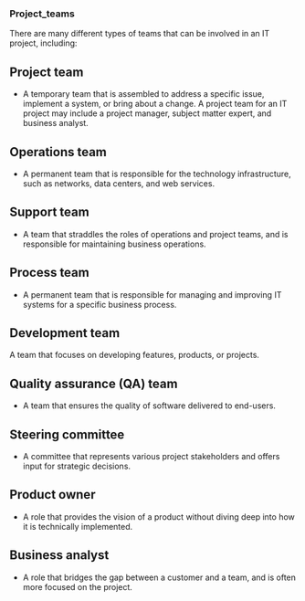 ### Project_teams

There are many different types of teams that can be involved in an IT project, including: 
 
## Project team
- A temporary team that is assembled to address a specific issue, implement a system, or bring about a change. A project team for an IT project may include a project manager, subject matter expert, and business analyst. 
 
## Operations team
- A permanent team that is responsible for the technology infrastructure, such as networks, data centers, and web services. 
 
## Support team
- A team that straddles the roles of operations and project teams, and is responsible for maintaining business operations. 
 
## Process team
- A permanent team that is responsible for managing and improving IT systems for a specific business process. 
 
## Development team
A team that focuses on developing features, products, or projects. 
 
## Quality assurance (QA) team
- A team that ensures the quality of software delivered to end-users. 
 
## Steering committee
- A committee that represents various project stakeholders and offers input for strategic decisions. 
 
## Product owner
- A role that provides the vision of a product without diving deep into how it is technically implemented. 
 
## Business analyst
- A role that bridges the gap between a customer and a team, and is often more focused on the project. 
 
